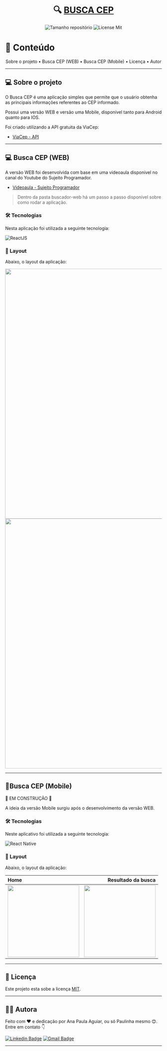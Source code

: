 <h1 align="center">
    🔍 <a href="#" alt="Calculadora Web"> BUSCA CEP </a>
</h1>

<p align="center">
    <img alt="Tamanho repositório" src="https://img.shields.io/github/repo-size/impaulinha/Busca-Cep">
    <img alt='License Mit' src='https://img.shields.io/github/license/PaulinhaAguiar/Calculadora?style=flat-square'>
</p>

💠 Conteúdo
=====================

<p align="center">
    Sobre o projeto •
    Busca CEP (WEB) • 
    Busca CEP (Mobile) • 
    Licença • 
    Autor
</p>

---

## 💻 Sobre o projeto

O Busca CEP é uma aplicação simples que permite que o usuário obtenha as principais informações referentes ao CEP informado.

Possui uma versão WEB e versão uma Mobile, disponível tanto para Android quanto para IOS.

Foi criado utilizando a API gratuita da ViaCep:
- [ViaCep - API](https://viacep.com.br)

---

## 💻 Busca CEP (WEB)

A versão WEB foi desenvolvida com base em uma videoaula disponível no canal do Youtube do Sujeito Programador.

- [Videoaula - Sujeito Programador](https://www.youtube.com/watch?v=oy4cbqE1_qc)

> Dentro da pasta buscador-web há um passo a passo disponível sobre como rodar a aplicação.

### 🛠 Tecnologias

Nesta aplicação foi utilizada a seguinte tecnologia:

![ReactJS](https://img.shields.io/badge/React-20232A?style=for-the-badge&logo=react&logoColor=61DAFB)

### 📸 Layout

Abaixo, o layout da aplicação:

<img src='https://user-images.githubusercontent.com/69828625/152435872-4f5bd010-ff90-4e35-b0c8-bca28e6c8fe7.png' width=800 heigth=1000/> 

<img src='https://user-images.githubusercontent.com/69828625/152436039-fbb7b2cf-29a5-4541-95e9-3ef9874e0d50.png' width=800 heigth=1000/>

---

## 📱Busca CEP (Mobile)

🚧 EM CONSTRUÇÃO 🚧

A ideia da versão Mobile surgiu após o desenvolvimento da versão WEB.

### 🛠 Tecnologias

Neste aplicativo foi utilizada a seguinte tecnologia:

![React Native](https://img.shields.io/badge/React_Native-20232A?style=for-the-badge&logo=react&logoColor=61DAFB)

### 📸 Layout

Abaixo, o layout da aplicação:

Home | Resultado da busca 
:------ | ------:
<img src='https://user-images.githubusercontent.com/69828625/186768070-8951c51e-ba97-47d0-90f7-f0b9c6288655.jpg' width=230/> | <img src='https://user-images.githubusercontent.com/69828625/186768229-d826016f-2053-4a28-9836-ac3a1ca6b80a.jpg' width=230/>

---

## 📝 Licença

Este projeto esta sobe a licença [MIT](./LICENSE).

---

## 👩‍💻 Autora

Feito com ❤️ e dedicação por Ana Paula Aguiar, ou só Paulinha mesmo 😊. Entre em contato 👇

[![Linkedin Badge](https://img.shields.io/badge/-Paulinha-blue?style=flat-square&logo=Linkedin&logoColor=white&link=https://www.linkedin.com/in/tgmarinho/)](https://www.linkedin.com/in/anapaula-aguiar/) 
[![Gmail Badge](https://img.shields.io/badge/-anaaguiar20016@gmail.com-c14438?style=flat-square&logo=Gmail&logoColor=white&link=mailto:tgmarinho@gmail.com)](mailto:anaaguiar20016@gmail.com)

---
